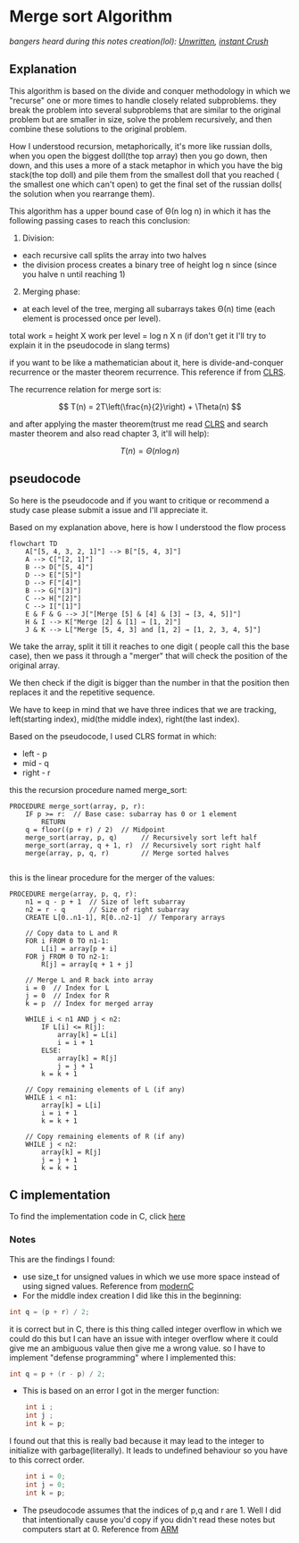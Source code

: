# Merge sort Algorithm

*bangers heard during this notes creation(lol): [Unwritten](https://www.youtube.com/watch?v=b7k0a5hYnSI), [instant Crush]()*
## Explanation
This algorithm is based on the divide and conquer methodology in which we "recurse" one or more times to handle closely related subproblems. they break the problem into several subproblems that are similar to the original problem but are smaller in size, solve the problem recursively, and then combine these solutions to the original problem.

How I understood recursion, metaphorically, it's more like russian dolls, when you open the biggest doll(the top array) then you go down, then down, and this uses a more of a stack metaphor in which you have the big stack(the top doll) and pile them from the smallest doll that you reached ( the smallest one which can't open) to get the final set of the russian dolls( the solution when you rearrange them).

This algorithm has a upper bound case of Θ(n log n) in which it has the following passing cases to reach this conclusion:

1. Division:
- each recursive call splits the array into two halves
- the division process creates a binary tree of height log n since (since you halve n until reaching 1)
2. Merging phase:
- at each level of the tree, merging all subarrays takes Θ(n) time (each element is processed once per level).


total work = height X work per level = log n X n (if don't get it I'll try to explain it in the pseudocode in slang terms)

if you want to be like a mathematician about it, here is divide-and-conquer recurrence or the master theorem recurrence. This reference if from [CLRS](../../../books/algorithms/Introduction.to.Algorithms.4th.Leiserson.Stein.Rivest.Cormen.MIT.Press.9780262046305.EBooksWorld.ir.pdf).

The recurrence relation for merge sort is:

$$
    T(n) = 2T\left(\frac{n}{2}\right) + \Theta(n)
$$

and after applying the master theorem(trust me read [CLRS](../../../books/algorithms/Introduction.to.Algorithms.4th.Leiserson.Stein.Rivest.Cormen.MIT.Press.9780262046305.EBooksWorld.ir.pdf) and search master theorem and also read chapter 3, it'll will help):

$$
    T(n) = \Theta(n \log n)
$$
## pseudocode
So here is the pseudocode and if you want to critique or recommend a study case please submit a issue and I'll appreciate it.

Based on my explanation above, here is how I understood the flow process


```mermaid
flowchart TD
    A["[5, 4, 3, 2, 1]"] --> B["[5, 4, 3]"]
    A --> C["[2, 1]"]
    B --> D["[5, 4]"]
    D --> E["[5]"]
    D --> F["[4]"]
    B --> G["[3]"]
    C --> H["[2]"]
    C --> I["[1]"]
    E & F & G --> J["[Merge [5] & [4] & [3] → [3, 4, 5]]"]
    H & I --> K["Merge [2] & [1] → [1, 2]"]
    J & K --> L["Merge [5, 4, 3] and [1, 2] → [1, 2, 3, 4, 5]"]
```

We take the array, split it till it reaches to one digit ( people call this the base case), then we pass it through a "merger" that will check the position of the original array.

We then check if the digit is bigger than the number in that the position then replaces it and the repetitive sequence.

We have to keep in mind that we have three indices that we are tracking, left(starting index), mid(the middle index), right(the last index).

Based on the pseudocode, I used CLRS format in which:
- left - p
- mid - q
- right - r


this the recursion procedure named merge_sort:
```
PROCEDURE merge_sort(array, p, r):
    IF p >= r:  // Base case: subarray has 0 or 1 element
        RETURN
    q = floor((p + r) / 2)  // Midpoint
    merge_sort(array, p, q)      // Recursively sort left half
    merge_sort(array, q + 1, r)  // Recursively sort right half
    merge(array, p, q, r)        // Merge sorted halves


```

this is the linear procedure for the merger of the values:
```
PROCEDURE merge(array, p, q, r):
    n1 = q - p + 1  // Size of left subarray
    n2 = r - q      // Size of right subarray
    CREATE L[0..n1-1], R[0..n2-1]  // Temporary arrays
    
    // Copy data to L and R
    FOR i FROM 0 TO n1-1:
        L[i] = array[p + i]
    FOR j FROM 0 TO n2-1:
        R[j] = array[q + 1 + j]
    
    // Merge L and R back into array
    i = 0  // Index for L
    j = 0  // Index for R
    k = p  // Index for merged array
    
    WHILE i < n1 AND j < n2:
        IF L[i] <= R[j]:
            array[k] = L[i]
            i = i + 1
        ELSE:
            array[k] = R[j]
            j = j + 1
        k = k + 1
    
    // Copy remaining elements of L (if any)
    WHILE i < n1:
        array[k] = L[i]
        i = i + 1
        k = k + 1
    
    // Copy remaining elements of R (if any)
    WHILE j < n2:
        array[k] = R[j]
        j = j + 1
        k = k + 1
```
## C implementation

To find the implementation code in C, click [here](../merge-sort/merge-sort.c)

### Notes

This are the findings I found:
- use size_t for unsigned values in which we use more space instead of using signed values. Reference from [modernC](../../../books/programming/modernC.pdf)
- For the middle index creation I did like this in the beginning:
```C
int q = (p + r) / 2;
```
it is correct but in C, there is this thing called integer overflow in which we could do this but I can have an issue with integer overflow where it could give me an ambiguous value then give me a wrong value. so I have to implement "defense programming" where I implemented this:

```C
int q = p + (r - p) / 2;
```

- This is based on an error I got in the merger function:
```C
    int i ;
    int j ;
    int k = p;
```
I found out that this is really bad because it may lead to the integer to initialize with garbage(literally). It leads to undefined behaviour so you have to this correct order.
```C
    int i = 0;
    int j = 0;
    int k = p;
```

- The pseudocode assumes that the indices of p,q and r are 1. Well I did that intentionally cause you'd copy if you didn't read these notes but computers start at 0. Reference from [ARM](../../../books/system%20programming/Introduction%20to%20Assembly%20Language%20Programming_%20From%20Soup%20to%20Nuts_.pdf)